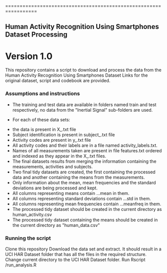 =================================================================
## Human Activity Recognition Using Smartphones Dataset Processing
Version 1.0
=================================================================

This repository contains a script to download and process the data from the Human Activity Recognition Using Smartphones Dataset
Links for the original dataset, script and codebook are provided.

### Assumptions and instructions

* The training and test data are available in folders named train and test respectively, no data from the "Inertial Signal" sub-folders are used.

* For each of these data sets:

- the data is present in X_<dataset>.txt file
- Subject identification is present in subject_<dataset>.txt file
- Activity codes are present in y_<dataset>.txt file
- All activity codes and their labels are in a file named activity_labels.txt.
- Names of all measurements taken are present in file features.txt ordered and indexed as they appear in the X_<dataset>.txt files.
- The final datasets results from merging the information containing the measurements, activities and subjects.
- Two final tidy datasets are created, the first containing the processed data and another containing the means from the measurements.
- Only information about the mean, mean frequencies and the standard deviations are being processed and kept.
- All columns representing means contain ...mean in them.
- All columns representing standard deviations contain ...std in them.
- All columns representing mean frequencies contain ...meanfreq in them.
- The processed tidy dataset should be created in the current directory as human_activity.csv
- The processed tidy dataset containing the means should be created in the current directory as "human_data.csv"



### Running the script

Clone this repository
Download the data set and extract. It should result in a UCI HAR Dataset folder that has all the files in the required structure.
Change current directory to the UCI HAR Dataset folder.
Run Rscript <path to>/run_analysis.R

